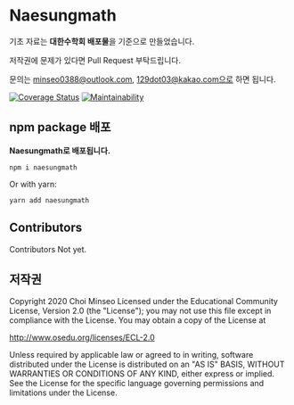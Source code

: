 # Naesungmath

기초 자료는 **대한수학회 배포물**을 기준으로 만들었습니다.

저작권에 문제가 있다면 Pull Request 부탁드립니다.

문의는 minseo0388@outlook.com, 129dot03@kakao.com으로 하면 됩니다.

[![Coverage Status](https://coveralls.io/repos/github/minseo0388/naesungmath/badge.svg?branch=master)](https://github.com/minseo0388/naesungmath)
[![Maintainability](https://api.codeclimate.com/v1/badges/5abbae229dbcd797e9ce/maintainability)](https://github.com/minseo0388/naesungmath)

## npm package 배포
**Naesungmath로 배포됩니다.**
 
`npm i naesungmath` 

Or with yarn: 

`yarn add naesungmath`

## Contributors
Contributors Not yet.


## 저작권
Copyright 2020 Choi Minseo Licensed under the
Educational Community License, Version 2.0 (the "License"); you may
not use this file except in compliance with the License. You may
obtain a copy of the License at
 
http://www.osedu.org/licenses/ECL-2.0
 
Unless required by applicable law or agreed to in writing,
software distributed under the License is distributed on an "AS IS"
BASIS, WITHOUT WARRANTIES OR CONDITIONS OF ANY KIND, either express
or implied. See the License for the specific language governing
permissions and limitations under the License.

